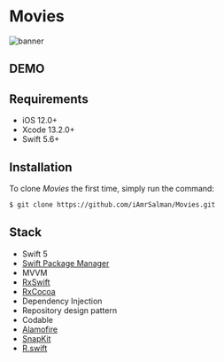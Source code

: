 # Movies

![banner](https://user-images.githubusercontent.com/10261166/165381276-23dd3127-c7b6-46c7-9f3f-621c54c01895.png)

## DEMO


## Requirements

- iOS 12.0+
- Xcode 13.2.0+
- Swift 5.6+

## Installation

To clone *Movies* the first time, simply run the command:

```bash
$ git clone https://github.com/iAmrSalman/Movies.git
```

## Stack

- Swift 5
- [Swift Package Manager](https://www.swift.org/package-manager/)
- MVVM
- [RxSwift](https://github.com/ReactiveX/RxSwift)
- [RxCocoa](https://github.com/ReactiveX/RxSwift)
- Dependency Injection
- Repository design pattern
- Codable
- [Alamofire](https://github.com/Alamofire/Alamofire)
- [SnapKit](http://snapkit.io/)
- [R.swift](https://github.com/mac-cain13/R.swift)
